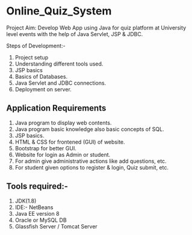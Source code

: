 # Online_Quiz_System

Project Aim:
Develop Web App using Java for quiz platform at University level events with the help of Java Servlet, JSP & JDBC.

Steps of Development:-
1. Project setup
2. Understanding different tools used.
3. JSP basics
4. Basics of Databases.
5. Java Servlet and JDBC connections.
6. Deployment on server.

##  Application Requirements
1. Java program to display web contents.
2. Java program basic knowledge also basic concepts of SQL.
3. JSP basics.
4. HTML & CSS for frontened (GUI) of website.
5. Bootstrap for better GUI.
6. Website for login as Admin or student.
7. For admin give administrative actions like add questions, etc.
8. For student given options to register & login, Quiz submit, etc.

## Tools required:-
1. JDK(1.8)
2. IDE:- NetBeans
3. Java EE version 8
4. Oracle or MySQL DB
5. Glassfish Server / Tomcat Server

